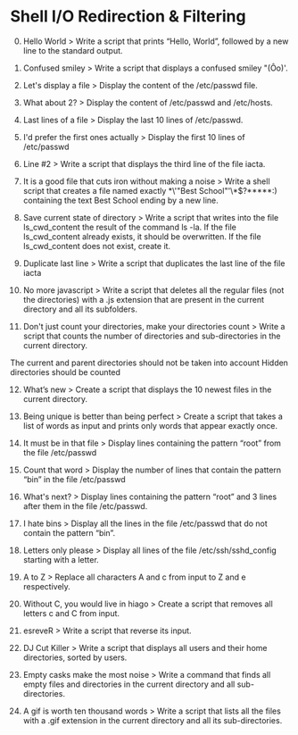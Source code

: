 # Shell I/O Redirection & Filtering

 0. Hello World > Write a script that prints “Hello, World”, followed by a new line to the standard output.

1. Confused smiley > Write a script that displays a confused smiley "(Ôo)'.

2. Let's display a file > Display the content of the /etc/passwd file.

3. What about 2? > Display the content of /etc/passwd and /etc/hosts.

4. Last lines of a file > Display the last 10 lines of /etc/passwd.

5. I'd prefer the first ones actually > Display the first 10 lines of /etc/passwd

6. Line #2 > Write a script that displays the third line of the file iacta.

7. It is a good file that cuts iron without making a noise > Write a shell script that creates a file named exactly \*\\'"Best School"\'\\*$\?\*\*\*\*\*:) containing the text Best School ending by a new line.

8. Save current state of directory > Write a script that writes into the file ls_cwd_content the result of the command ls -la. If the file ls_cwd_content already exists, it should be overwritten. If the file ls_cwd_content does not exist, create it.

9. Duplicate last line > Write a script that duplicates the last line of the file iacta

10. No more javascript > Write a script that deletes all the regular files (not the directories) with a .js extension that are present in the current directory and all its subfolders.

11. Don't just count your directories, make your directories count > Write a script that counts the number of directories and sub-directories in the current directory.

The current and parent directories should not be taken into account
Hidden directories should be counted

12. What’s new > Create a script that displays the 10 newest files in the current directory.

13. Being unique is better than being perfect > Create a script that takes a list of words as input and prints only words that appear exactly once.

14. It must be in that file > Display lines containing the pattern “root” from the file /etc/passwd

15. Count that word > Display the number of lines that contain the pattern “bin” in the file /etc/passwd

16. What's next? > Display lines containing the pattern “root” and 3 lines after them in the file /etc/passwd.

17. I hate bins > Display all the lines in the file /etc/passwd that do not contain the pattern “bin”.

18. Letters only please > Display all lines of the file /etc/ssh/sshd_config starting with a letter.

19. A to Z > Replace all characters A and c from input to Z and e respectively.

20. Without C, you would live in hiago > Create a script that removes all letters c and C from input.

21. esreveR > Write a script that reverse its input.

22. DJ Cut Killer > Write a script that displays all users and their home directories, sorted by users.

23. Empty casks make the most noise > Write a command that finds all empty files and directories in the current directory and all sub-directories.

24. A gif is worth ten thousand words > Write a script that lists all the files with a .gif extension in the current directory and all its sub-directories.


